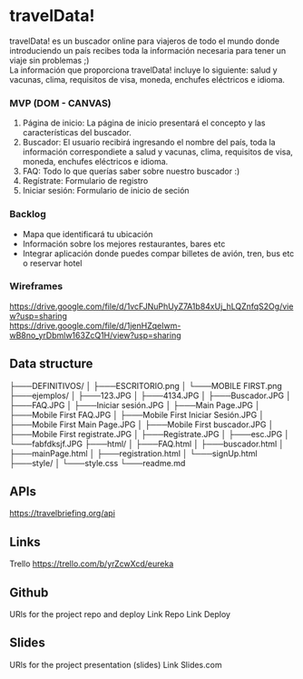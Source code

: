 # travelData!

travelData! es un buscador online para viajeros de todo el mundo donde introduciendo un país recibes toda la información necesaria para tener un viaje sin problemas ;) <br>
La información que proporciona travelData! incluye lo siguiente: salud y vacunas, clima, requisitos de visa, moneda, enchufes eléctricos e idioma.


### MVP (DOM - CANVAS)
<ol>

<li>Página de inicio: La página de inicio presentará el concepto y las características del buscador. </li>
<li>Buscador: El usuario recibirá ingresando el nombre del país, toda la información correspondiete a salud y vacunas, clima, requisitos de visa, moneda, enchufes eléctricos e idioma.
<li>FAQ: Todo lo que querías saber sobre nuestro buscador :) </li>
<li>Regístrate: Formulario de registro </li>
<li>Iniciar sesión: Formulario de inicio de seción </li>

</ol>	


### Backlog

<ul>
<li>Mapa que identificará tu ubicación  </li>
<li>Información sobre los mejores restaurantes, bares etc </li>
<li>Integrar aplicación donde puedes compar billetes de avión, tren, bus etc o reservar hotel</li>
</ul>

### Wireframes
https://drive.google.com/file/d/1vcFJNuPhUyZ7A1b84xUj_hLQZnfqS2Og/view?usp=sharing <br>
https://drive.google.com/file/d/1jenHZqeIwm-wB8no_yrDbmlw163ZcQ1H/view?usp=sharing

## Data structure
├───DEFINITIVOS/
│   ├───ESCRITORIO.png
│   └───MOBILE FIRST.png
├───ejemplos/
│   ├───123.JPG
│   ├───4134.JPG
│   ├───Buscador.JPG
│   ├───FAQ.JPG
│   ├───Iniciar sesión.JPG
│   ├───Main Page.JPG
│   ├───Mobile First FAQ.JPG
│   ├───Mobile First Iniciar Sesión.JPG
│   ├───Mobile First Main Page.JPG
│   ├───Mobile First buscador.JPG
│   ├───Mobile First registrate.JPG
│   ├───Regístrate.JPG
│   ├───esc.JPG
│   └───fabfdksjf.JPG
├───html/
│   ├───FAQ.html
│   ├───buscador.html
│   ├───mainPage.html
│   ├───registration.html
│   └───signUp.html
├───style/
│   └───style.css
└───readme.md


## APIs
https://travelbriefing.org/api

## Links
Trello 
https://trello.com/b/yrZcwXcd/eureka

## Github
URls for the project repo and deploy Link Repo Link Deploy

## Slides
URls for the project presentation (slides) Link Slides.com
